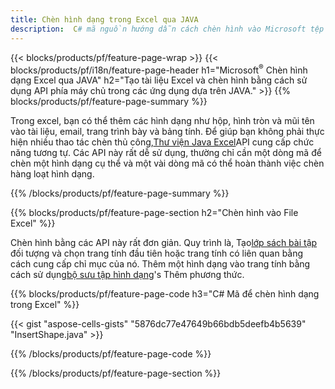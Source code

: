 ```yaml
---
title: Chèn hình dạng trong Excel qua JAVA
description:  C# mã nguồn hướng dẫn cách chèn hình vào Microsoft tệp Excel bằng Thư viện JAVA.
---
```

{{< blocks/products/pf/feature-page-wrap >}}
{{< blocks/products/pf/i18n/feature-page-header h1="Microsoft<sup>&reg;</sup> Chèn hình dạng Excel qua JAVA" h2="Tạo tài liệu Excel và chèn hình bằng cách sử dụng API phía máy chủ trong các ứng dụng dựa trên JAVA." >}}
{{% blocks/products/pf/feature-page-summary %}}

 Trong excel, bạn có thể thêm các hình dạng như hộp, hình tròn và mũi tên vào tài liệu, email, trang trình bày và bảng tính. Để giúp bạn không phải thực hiện nhiều thao tác chèn thủ công,[Thư viện Java Excel](https://releases.aspose.com/cells/java/)API cung cấp chức năng tương tự. Các API này rất dễ sử dụng, thường chỉ cần một dòng mã để chèn một hình dạng cụ thể và một vài dòng mã có thể hoàn thành việc chèn hàng loạt hình dạng.

{{% /blocks/products/pf/feature-page-summary %}}

{{% blocks/products/pf/feature-page-section h2="Chèn hình vào File Excel" %}}

 Chèn hình bằng các API này rất đơn giản. Quy trình là, Tạo[lớp sách bài tập](https://reference.aspose.com/cells/java/com.aspose.cells/workbook/) đối tượng và chọn trang tính đầu tiên hoặc trang tính có liên quan bằng cách cung cấp chỉ mục của nó. Thêm một hình dạng vào trang tính bằng cách sử dụng[bộ sưu tập hình dạng](https://reference.aspose.com/cells/java/com.aspose.cells/shapecollection/)'s Thêm phương thức.

{{% blocks/products/pf/feature-page-code h3="C# Mã để chèn hình dạng trong Excel" %}}

{{< gist "aspose-cells-gists" "5876dc77e47649b66bdb5deefb4b5639" "InsertShape.java" >}}

{{% /blocks/products/pf/feature-page-code %}}

{{% /blocks/products/pf/feature-page-section %}}
